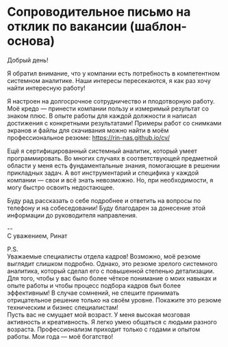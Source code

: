 # Сопроводительное письмо на отклик по вакансии (шаблон-основа)

Добрый день!

Я обратил внимание, что у компании есть потребность в компетентном системном аналитике. Наши интересы пересекаются, я как раз хочу найти интересную работу!

Я настроен на долгосрочное сотрудничество и плодотворную работу.
Моё кредо — принести компании пользу и измеримый результат со знаком плюс.
В опыте работы для каждой должности я написал достижения с конкретными результатами!
Примеры работ со снимками экранов и файлы для скачивания можно найти в моём профессиональное резюме: https://rin-nas.github.io/cv/

Ещё я сертифицированный системный аналитик, который умеет программировать.
Во многих случаях в соответствующей предметной области у меня есть фундаментальные знания, помогающие в решении прикладных задач. А вот инструментарий и специфика у каждой компании — свои и всё знать невозможно. Но, при необходимости, я могу быстро освоить недостающее.

Буду рад рассказать о себе подробнее и ответить на вопросы по телефону и на собеседовании!
Буду благодарен за донесение этой информации до руководителя направления.

\-\-<br>
С уважением, Ринат

P.S.<br>
Уважаемые специалисты отдела кадров!
Возможно, моё резюме выглядит слишком подробно.
Однако, это резюме зрелого системного аналитика, который сделал его с повышенной степенью детализации. Для того, чтобы у вас было более чёткое понимание о моих навыках и опыте работы и чтобы процесс подбора кадров был более эффективным!
В случае сомнений, не спешите принимать отрицательное решение только на своём уровне. Покажите это резюме техническим и бизнес специалистам!<br>
Пусть вас не смущает мой возраст. У меня высокая мозговая активность и креативность. Я легко умею общаться с людьми разного возраста. Профессионализм приходит только с годами и опытом работы. Мои года — моё богатство!

